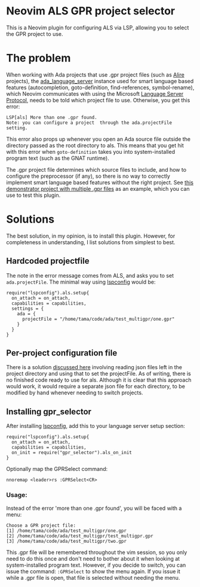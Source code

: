 # Neovim ALS GPR project selector

This is a Neovim plugin for configuring ALS via LSP, allowing you to select the GPR project to use.

# The problem

When working with Ada projects that use .gpr project files (such as [Alire](https://alire.ada.dev/) projects),
the [ada_language_server](https://github.com/AdaCore/ada_language_server) instance used for smart language
based features (autocompletion, goto-definition, find-references, symbol-rename), which Neovim communicates
with using the Microsoft [Language Server Protocol](https://microsoft.github.io/language-server-protocol/),
needs to be told which project file to use. Otherwise, you get this error:

```
LSP[als] More than one .gpr found.
Note: you can configure a project  through the ada.projectFile setting.
```

This error also props up whenever you open an Ada source file outside the directory passed as the root directory
to als. This means that you get hit with this error when `goto-definition` takes you into system-installed
program text (such as the GNAT runtime).

The .gpr project file determines which source files to include, and how to configure the preprocessor (if any),
so there is no way to correctly implement smart language based features without the right project. See [this
demonstrator project with multiple .gpr files]() as an example, which you can use to test this plugin.

# Solutions

The best solution, in my opinion, is to install this plugin.
However, for completeness in understanding, I list solutions from simplest
to best.

## Hardcoded projectfile

The note in the error message comes from ALS, and asks you to set `ada.projectFile`. The minimal way using
[lspconfig](https://github.com/neovim/nvim-lspconfig) would be:

```
require("lspconfig").als.setup{
  on_attach = on_attach,
  capabilities = capabilities,
  settings = {
    ada = {
      projectFile = "/home/tama/code/ada/test_multigpr/one.gpr"
    }
  }
}
```

## Per-project configuration file

There is a solution [discussed here](https://neovim.discourse.group/t/lsp-project-specific-settings/541/2)
involving reading json files left in the project directory and using that to set the projectFile. As of
writing, there is no finished code ready to use for als. Although it is clear that this approach would
work, it would require a separate json file for each directory, to be modified by hand whenever needing
to switch projects.

## Installing gpr_selector

After installing [lspconfig](https://github.com/neovim/nvim-lspconfig), add this to your language server
setup section:

```
require("lspconfig").als.setup{
  on_attach = on_attach,
  capabilities = capabilities,
  on_init = require("gpr_selector").als_on_init
}
```

Optionally map the GPRSelect command:

```
nnoremap <leader>rs :GPRSelect<CR>
```

### Usage:

Instead of the error 'more than one .gpr found',
you will be faced with a menu:

```
Choose a GPR project file:
[1] /home/tama/code/ada/test_multigpr/one.gpr
[2] /home/tama/code/ada/test_multigpr/test_multigpr.gpr
[3] /home/tama/code/ada/test_multigpr/two.gpr
```

This .gpr file will be remembered throughout the vim session, so you only need to do this once and don't
need to bother about it when looking at system-installed program text. However, if you decide to switch,
you can issue the command: `:GPRSelect` to show the menu again. If you issue it while a .gpr file is open,
that file is selected without needing the menu.
